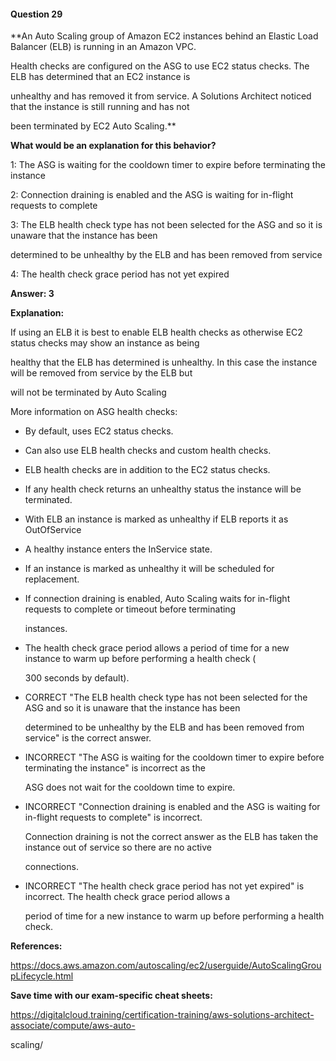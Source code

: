 #### Question  29


**An Auto Scaling group of Amazon EC2 instances behind an Elastic Load Balancer (ELB) is running in an Amazon VPC.

Health checks are configured on the ASG to use EC2 status checks. The ELB has determined that an EC2 instance is

unhealthy and has removed it from service. A Solutions Architect noticed that the instance is still running and has not

been terminated by EC2 Auto Scaling.**


**What would be an explanation for this behavior?**


1: The ASG is waiting for the cooldown timer to expire before terminating the instance


2: Connection draining is enabled and the ASG is waiting for in-flight requests to complete


3: The ELB health check type has not been selected for the ASG and so it is unaware that the instance has been

determined to be unhealthy by the ELB and has been removed from service


4: The health check grace period has not yet expired


**Answer: 3**


**Explanation:**


If using an ELB it is best to enable ELB health checks as otherwise EC2 status checks may show an instance as being

healthy that the ELB has determined is unhealthy. In this case the instance will be removed from service by the ELB but

will not be terminated by Auto Scaling


More information on ASG health checks:


- By default, uses EC2 status checks.

- Can also use ELB health checks and custom health checks.

- ELB health checks are in addition to the EC2 status checks.

- If any health check returns an unhealthy status the instance will be terminated.

- With ELB an instance is marked as unhealthy if ELB reports it as OutOfService

- A healthy instance enters the InService state.

- If an instance is marked as unhealthy it will be scheduled for replacement.

- If connection draining is enabled, Auto Scaling waits for in-flight requests to complete or timeout before terminating

  instances.

- The health check grace period allows a period of time for a new instance to warm up before performing a health check (

  300 seconds by default).


- CORRECT "The ELB health check type has not been selected for the ASG and so it is unaware that the instance has been

  determined to be unhealthy by the ELB and has been removed from service" is the correct answer.


- INCORRECT "The ASG is waiting for the cooldown timer to expire before terminating the instance" is incorrect as the

  ASG does not wait for the cooldown time to expire.


- INCORRECT "Connection draining is enabled and the ASG is waiting for in-flight requests to complete" is incorrect.

  Connection draining is not the correct answer as the ELB has taken the instance out of service so there are no active

  connections.


- INCORRECT "The health check grace period has not yet expired" is incorrect. The health check grace period allows a

  period of time for a new instance to warm up before performing a health check.


**References:**


https://docs.aws.amazon.com/autoscaling/ec2/userguide/AutoScalingGroupLifecycle.html


**Save time with our exam-specific cheat sheets:**


https://digitalcloud.training/certification-training/aws-solutions-architect-associate/compute/aws-auto-

scaling/

